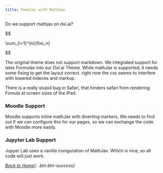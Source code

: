 ```yaml
---
title: Fomulas with MathJax
---
```


Do we support mathjax on dxi.ai?

$$

\sum_{i=1}^{n}{foo_n}

$$

The original theme does not support markdown. We integrated support for latex Formulas into our DxI.ai Theme. While mathJax is supported, it needs some fixing to get the layout correct. right now the css seems to interfere with lowered indeces and markup. 

There is a really stupid bug in Safari, that hinders safari from rendering Fomula at screen sizes of the iPad. 

### Moodle Support

Moodle supports inline mathJax with diverting markers. We needs to find out if we can configure this for our pages, so we can exchange the code with Moodle more easily.

### Jupyter Lab Support 

Jupyer Lab uses a vanilla coniguration of MathJax. Which is nice, so all code will just work. 

[<i class="fa fa-home"/> Back to Home](https://www.dxi.ai/styleguide/){: .btn.btn-success}
